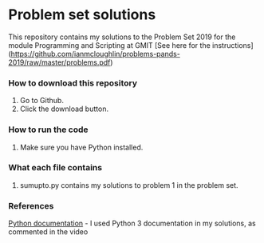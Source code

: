 # Problem set solutions

This repository contains my solutions to the Problem Set 2019 for the module Programming and Scripting at GMIT
[See here for the instructions] (https://github.com/ianmcloughlin/problems-pands-2019/raw/master/problems.pdf)

### How to download this repository

1. Go to Github.
2. Click the download button.

### How to run the code

1. Make sure you have Python installed.

### What each file contains

1. sumupto.py contains my solutions to problem 1 in the problem set.

### References

[Python documentation](https://docs.python.org/3/tutorial/index.html) - I used Python 3 documentation in my solutions, as commented in the video